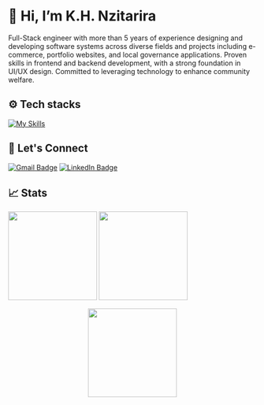 # 👋 Hi, I’m K.H. Nzitarira
Full-Stack engineer with more than 5 years of experience designing and developing software systems across diverse fields and projects including e-commerce, portfolio websites, and local governance applications. Proven skills in frontend and backend development, with a strong foundation in UI/UX design. Committed to leveraging technology to enhance community welfare.
 ## ⚙️ Tech stacks
   <!--[![My Skills](https://skillicons.dev/icons?i=html,css,js,tailwind)](https://github.com/hirwaNkevin) &nbsp;&nbsp;&nbsp;&nbsp;&nbsp;  -->
   [![My Skills](https://skillicons.dev/icons?i=react,django,flask)](https://github.com/hirwaNkevin) &nbsp;&nbsp;&nbsp;&nbsp;&nbsp;
   
   <!--[![My Skills](https://skillicons.dev/icons?i=nodejs,py,django,spring)](https://github.com/hirwaNkevin)  &nbsp;&nbsp;&nbsp;&nbsp;&nbsp;
   [![My Skills](https://skillicons.dev/icons?i=vite)](https://github.com/hirwaNkevin)  &nbsp;&nbsp;&nbsp;&nbsp;&nbsp;
   [![My Skills](https://skillicons.dev/icons?i=postman,vscode)](https://github.com/hirwaNkevin) &nbsp;&nbsp;&nbsp;&nbsp;&nbsp;
   [![My Skills](https://skillicons.dev/icons?i=figma)](https://github.com/hirwaNkevin)  -->

 ## 📱 Let's Connect  
[![Gmail Badge](https://img.shields.io/badge/Gmail-EA4335?logo=gmail&logoColor=fff&style=plastic)](mailto:hirwankevin@gmail.com) 
[![LinkedIn Badge](https://img.shields.io/badge/LinkedIn-0A66C2?logo=linkedin&logoColor=fff&style=plastic)](https://www.linkedin.com/in/kevin-hirwa-nzitatira-623022281/)
<!--[![Twitter URL](https://img.shields.io/twitter/url?url=https%3A%2F%2Ftwitter.com%2FkevinHirwaN&style=flat&logo=Twitter&logoColor=blue&label=%40kevinHirwaN&labelColor=black&color=black&link=https%3A%2F%2Ftwitter.com%2FkevinHirwaN)](https://twitter.com/kevinHirwaN)-->
<!--[![Upwork Badge](https://img.shields.io/badge/Upwork-6FDA44?logo=upwork&logoColor=fff&style=plastic)](https://www.upwork.com/freelancers/~0197ce3fd6a5e18f08)-->
## 📈 Stats
 <a href="https://github.com/hirwaNkevin">
    <img height="180em" src="https://github-readme-stats.vercel.app/api?username=hirwaNKevin&theme=tokyonight&show_icons=true&hide_border=true&count_private=true"></a>
 <a href="https://github.com/hirwaNkevin">
    <img height="180em" src="https://github-readme-stats.vercel.app/api/top-langs/?username=hirwaNKevin&theme=tokyonight&show_icons=true&hide_border=true&layout=compact"></a>
    
 <a href="https://github.com/hirwaNkevin"><img  style="display:block;margin: auto;" height="180em" src="https://github-readme-streak-stats.herokuapp.com/?user=hirwaNKevin&theme=tokyonight&hide_border=true"></a>

<!-- ## 🛠️ Currently working on  
[💻 twitter-clone-react ](https://github.com/hirwaNkevin/twitter-clone-react)-->
